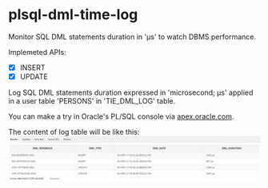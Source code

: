plsql-dml-time-log
==========================

Monitor SQL DML statements duration in 'µs' to watch DBMS performance.

Implemeted APIs: 

- [x] INSERT
- [x] UPDATE

Log SQL DML statements duration expressed in 'microsecond; µs' applied in a user table 'PERSONS' in 'TIE_DML_LOG' table.

You can make a try in Oracle's PL/SQL console via [apex.oracle.com](https://apex.oracle.com/pls/apex/).

The content of log table will be like this:
![alt text](https://github.com/FaroukBENGHARSSALLAH/plsql-dml-time-log/blob/master/dml_time_log-content.jpg "log table content")

